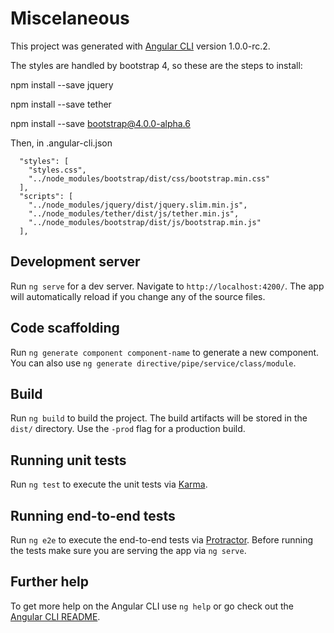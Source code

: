 # Miscelaneous

This project was generated with [Angular CLI](https://github.com/angular/angular-cli) version 1.0.0-rc.2.

The styles are handled by bootstrap 4, so these are the steps to install:

npm install --save jquery

npm install --save tether

npm install --save bootstrap@4.0.0-alpha.6

Then, in .angular-cli.json

      "styles": [
        "styles.css",
        "../node_modules/bootstrap/dist/css/bootstrap.min.css"
      ],
      "scripts": [
        "../node_modules/jquery/dist/jquery.slim.min.js",
        "../node_modules/tether/dist/js/tether.min.js",
        "../node_modules/bootstrap/dist/js/bootstrap.min.js"
      ],


## Development server

Run `ng serve` for a dev server. Navigate to `http://localhost:4200/`. The app will automatically reload if you change any of the source files.

## Code scaffolding

Run `ng generate component component-name` to generate a new component. You can also use `ng generate directive/pipe/service/class/module`.

## Build

Run `ng build` to build the project. The build artifacts will be stored in the `dist/` directory. Use the `-prod` flag for a production build.

## Running unit tests

Run `ng test` to execute the unit tests via [Karma](https://karma-runner.github.io).

## Running end-to-end tests

Run `ng e2e` to execute the end-to-end tests via [Protractor](http://www.protractortest.org/).
Before running the tests make sure you are serving the app via `ng serve`.

## Further help

To get more help on the Angular CLI use `ng help` or go check out the [Angular CLI README](https://github.com/angular/angular-cli/blob/master/README.md).
